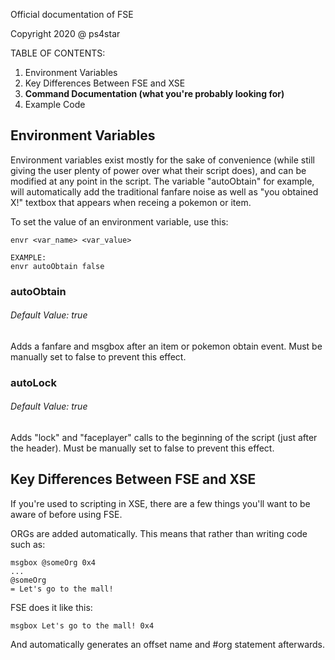 Official documentation of FSE

Copyright 2020 @ ps4star


TABLE OF CONTENTS:

1. Environment Variables
2. Key Differences Between FSE and XSE
3. **Command Documentation (what you're probably looking for)**
4. Example Code



## Environment Variables

Environment variables exist mostly for the sake of convenience (while still giving the user plenty of power over what their script does), and can be modified at any point in the script. The variable "autoObtain" for example, will automatically add the traditional fanfare noise as well as "you obtained X!" textbox that appears when receing a pokemon or item.

To set the value of an environment variable, use this:
```
envr <var_name> <var_value>

EXAMPLE:
envr autoObtain false
```

### autoObtain
###### Default Value: true

Adds a fanfare and msgbox after an item or pokemon obtain event. Must be manually set to false to prevent this effect.

### autoLock
###### Default Value: true

Adds "lock" and "faceplayer" calls to the beginning of the script (just after the header). Must be manually set to false to prevent this effect.



## Key Differences Between FSE and XSE

If you're used to scripting in XSE, there are a few things you'll want to be aware of before using FSE.

ORGs are added automatically. This means that rather than writing code such as:
```
msgbox @someOrg 0x4
...
@someOrg
= Let's go to the mall!
```
FSE does it like this:
```
msgbox Let's go to the mall! 0x4
```
And automatically generates an offset name and #org statement afterwards.





